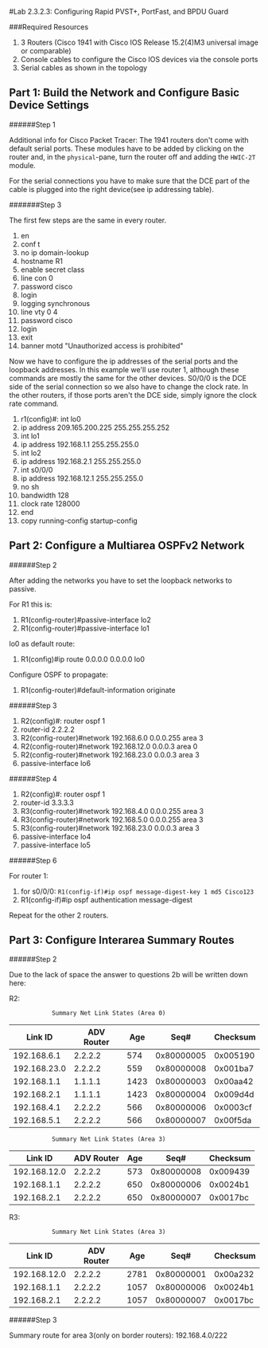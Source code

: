 #Lab 2.3.2.3: Configuring Rapid PVST+, PortFast, and BPDU Guard

###Required Resources
1. 3 Routers (Cisco 1941 with Cisco IOS Release 15.2(4)M3 universal image or comparable)
2.  Console cables to configure the Cisco IOS devices via the console ports 
3.  Serial cables as shown in the topology


## Part 1: Build the Network and Configure Basic Device Settings ##

######Step 1

Additional info for Cisco Packet Tracer: The 1941 routers don't come with default serial ports. These modules have to be added by clicking on the router and, in the `physical`-pane, turn the router off and adding the `HWIC-2T` module.

For the serial connections you have to make sure that the DCE part of the cable is plugged into the right device(see ip addressing table).

#######Step 3

The first few steps are the same in every router.

1. en
2. conf t
3. no ip domain-lookup
4. hostname R1
5. enable secret class
6. line con 0
7. password cisco
8. login
9. logging synchronous
10. line vty 0 4
11. password cisco
12. login
13. exit
14. banner motd "Unauthorized access is prohibited"

Now we have to configure the ip addresses of the serial ports and the loopback addresses.
In this example we'll use router 1, although these commands are mostly the same for the other devices.
S0/0/0 is the DCE side of the serial connection so we also have to change the clock rate. In the other routers, if those ports aren't the DCE side, simply ignore the clock rate command.

1. r1(config)#: int lo0
2. ip address 209.165.200.225 255.255.255.252
3. int lo1 
4. ip address 192.168.1.1 255.255.255.0
5. int lo2
6. ip address 192.168.2.1 255.255.255.0
7. int s0/0/0
8. ip address 192.168.12.1 255.255.255.0
9. no sh
10. bandwidth 128
11. clock rate 128000
12. end
13. copy running-config startup-config 

## Part 2: Configure a Multiarea OSPFv2 Network ##

######Step 2

After adding the networks you have to set the loopback networks to passive.


For R1 this is:

1. R1(config-router)#passive-interface lo2
2. R1(config-router)#passive-interface lo1

lo0 as default route:

1. R1(config)#ip route 0.0.0.0 0.0.0.0 lo0

Configure OSPF to propagate:

1. R1(config-router)#default-information originate 

######Step 3

1. R2(config)#: router ospf 1
2. router-id 2.2.2.2
3. R2(config-router)#network 192.168.6.0 0.0.0.255 area 3
4. R2(config-router)#network 192.168.12.0 0.0.0.3 area 0
5. R2(config-router)#network 192.168.23.0 0.0.0.3 area 3
6. passive-interface lo6

######Step 4

1. R2(config)#: router ospf 1
2. router-id 3.3.3.3
3. R3(config-router)#network 192.168.4.0 0.0.0.255 area 3
4. R3(config-router)#network 192.168.5.0 0.0.0.255 area 3
5. R3(config-router)#network 192.168.23.0 0.0.0.3 area 3
6. passive-interface lo4
7. passive-interface lo5

######Step 6

For router 1:

1. for s0/0/0: `R1(config-if)#ip ospf message-digest-key 1 md5 Cisco123`
2. R1(config-if)#ip ospf authentication message-digest  

Repeat for the other 2 routers.

## Part 3: Configure Interarea Summary Routes ##

######Step 2

Due to the lack of space the answer to questions 2b will be written down here:

R2:

                Summary Net Link States (Area 0)
| Link ID   |       ADV Router   |   Age      |   Seq#    |   Checksum|
|---|---|---|---|---|
|192.168.6.1 |    2.2.2.2    |     574    |   0x80000005 |0x005190|
|192.168.23.0  |  2.2.2.2        | 559       |  0x80000008 |0x001ba7|
|192.168.1.1    | 1.1.1.1       |  1423       | 0x80000003 |0x00aa42|
|192.168.2.1    | 1.1.1.1       |  1423       | 0x80000004 |0x009d4d|
|192.168.4.1    | 2.2.2.2       |  566        | 0x80000006 |0x0003cf|
|192.168.5.1    | 2.2.2.2      |   566        | 0x80000007| 0x00f5da|


                Summary Net Link States (Area 3)
|Link ID |        ADV Router |     Age   |      Seq#     |  Checksum|
|---|---|---|---|---|
|192.168.12.0 |   2.2.2.2     |    573    |     0x80000008| 0x009439|
|192.168.1.1   |  2.2.2.2     |    650    |     0x80000006| 0x0024b1|
|192.168.2.1   |  2.2.2.2     |    650    |     0x80000007| 0x0017bc|

R3: 

                Summary Net Link States (Area 3)
|Link ID |        ADV Router |     Age     |    Seq#      | Checksum|
|---|---|---|---|---|
|192.168.12.0 |   2.2.2.2     |    2781     |   0x80000001 |0x00a232|
|192.168.1.1   |  2.2.2.2     |    1057     |   0x80000006 |0x0024b1|
|192.168.2.1   |  2.2.2.2     |    1057     |   0x80000007 |0x0017bc|

######Step 3

Summary route for area 3(only on border routers):
192.168.4.0/222


